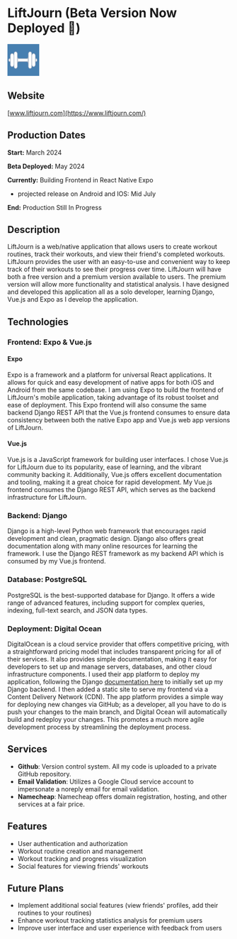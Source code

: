 # LiftJourn (Beta Version Now Deployed :tada:)

![LiftJourn Logo](/liftjourn_icon.png)

## Website
[www.liftjourn.com](https://www.liftjourn.com/)

## Production Dates
**Start:** March 2024

**Beta Deployed:** May 2024

**Currently:** Building Frontend in React Native Expo
- projected release on Android and IOS: Mid July

**End:** Production Still In Progress

## Description
LiftJourn is a web/native application that allows users to create workout routines, track their workouts, and view their friend's completed workouts. LiftJourn provides the user with an easy-to-use and convenient way to keep track of their workouts to see their progress over time. LiftJourn will have both a free version and a premium version available to users. The premium version will allow more functionality and statistical analysis. I have designed and developed this application all as a solo developer, learning Django, Vue.js and Expo as I develop the application.

## Technologies

### Frontend: Expo & Vue.js

#### Expo
Expo is a framework and a platform for universal React applications. It allows for quick and easy development of native apps for both iOS and Android from the same codebase. I am using Expo to build the frontend of LiftJourn's mobile application, taking advantage of its robust toolset and ease of deployment. This Expo frontend will also consume the same backend Django REST API that the Vue.js frontend consumes to ensure data consistency between both the native Expo app and Vue.js web app versions of LiftJourn.

#### Vue.js
Vue.js is a JavaScript framework for building user interfaces. I chose Vue.js for LiftJourn due to its popularity, ease of learning, and the vibrant community backing it. Additionally, Vue.js offers excellent documentation and tooling, making it a great choice for rapid development. My Vue.js frontend consumes the Django REST API, which serves as the backend infrastructure for LiftJourn.

### Backend: Django
Django is a high-level Python web framework that encourages rapid development and clean, pragmatic design. Django also offers great documentation along with many online resources for learning the framework. I use the Django REST framework as my backend API which is consumed by my Vue.js frontend.

### Database: PostgreSQL
PostgreSQL is the best-supported database for Django. It offers a wide range of advanced features, including support for complex queries, indexing, full-text search, and JSON data types.

### Deployment: Digital Ocean
DigitalOcean is a cloud service provider that offers competitive pricing, with a straightforward pricing model that includes transparent pricing for all of their services. It also provides simple documentation, making it easy for developers to set up and manage servers, databases, and other cloud infrastructure components. I used their app platform to deploy my application, following the Django [documentation here](https://docs.digitalocean.com/developer-center/deploy-a-django-app-on-app-platform/) to initially set up my Django backend. I then added a static site to serve my frontend via a Content Delivery Network (CDN). The app platform provides a simple way for deploying new changes via GitHub; as a developer, all you have to do is push your changes to the main branch, and Digital Ocean will automatically build and redeploy your changes. This promotes a much more agile development process by streamlining the deployment process.

## Services
- **Github**: Version control system. All my code is uploaded to a private GitHub repository.
- **Email Validation**: Utilizes a Google Cloud service account to impersonate a noreply email for email validation.
- **Namecheap**: Namecheap offers domain registration, hosting, and other services at a fair price.

## Features
- User authentication and authorization
- Workout routine creation and management
- Workout tracking and progress visualization
- Social features for viewing friends' workouts

## Future Plans
- Implement additional social features (view friends' profiles, add their routines to your routines)
- Enhance workout tracking statistics analysis for premium users
- Improve user interface and user experience with feedback from users
